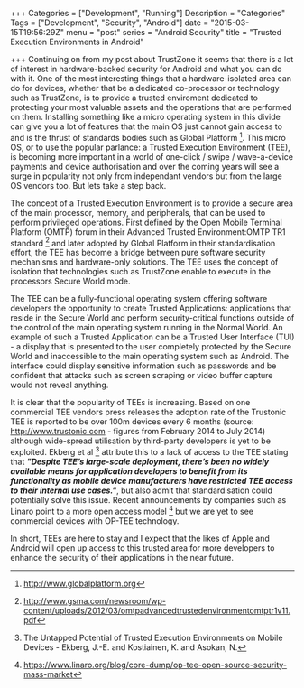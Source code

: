 +++
Categories = ["Development", "Running"]
Description = "Categories"
Tags = ["Development", "Security", "Android"]
date = "2015-03-15T19:56:29Z"
menu = "post"
series = "Android Security"
title = "Trusted Execution Environments in Android"

+++
Continuing on from my post about TrustZone it seems that there is a lot of interest in hardware-backed security for Android and what you can do with it. One of the most interesting things that a hardware-isolated area can do for devices, whether that be a dedicated co-processor or technology such as TrustZone, is to provide a trusted enviroment dedicated to protecting your most valuable assets and the operations that are performed on them. Installing something like a micro operating system in this divide can give you a lot of features that the main OS just cannot gain access to and is the thrust of standards bodies such as Global Platform [^1]. This micro OS, or to use the popular parlance: a Trusted Execution Environment (TEE), is becoming more important in a world of one-click / swipe / wave-a-device payments and device authorisation and over the coming years will see a surge in popularity not only from independant vendors but from the large OS vendors too. But lets take a step back.  

The concept of a Trusted Execution Environment is to provide a secure area of the main processor, memory, and peripherals, that can be used to perform privileged operations. First defined by the Open Mobile Terminal Platform (OMTP) forum in their Advanced Trusted Environment:OMTP TR1 standard [^2] and later adopted by Global Platform in their standardisation effort, the TEE has become a bridge between pure software security mechanisms and hardware-only solutions. The TEE uses the concept of isolation that technologies such as TrustZone enable to execute in the processors Secure World mode.

The TEE can be a fully-functional operating system offering software developers the opportunity to create Trusted Applications: applications that reside in the Secure World and perform security-critical functions outside of the control of the main operating system running in the Normal World. An example of such a Trusted Application can be a Trusted User Interface (TUI) - a display that is presented to the user completely protected by the Secure World and inaccessible to the main operating system such as Android. The interface could display sensitive information such as passwords and be confident that attacks such as screen scraping or video buffer capture would not reveal anything.

It is clear that the popularity of TEEs is increasing. Based on one commercial TEE vendors press releases the adoption rate of the Trustonic TEE is reported to be over 100m devices every 6 months (source: http://www.trustonic.com - figures from February 2014 to July 2014) although wide-spread utilisation by third-party developers is yet to be exploited. Ekberg et al [^3] attribute this to a lack of access to the TEE stating that ***"Despite TEE’s large-scale deployment, there’s been no widely available means for application developers to benefit from its functionality as mobile device manufacturers have restricted TEE access to their internal use cases."***, but also admit that standardisation could potentially solve this issue. Recent announcements by companies such as Linaro point to a more open access model [^4] but we are yet to see commercial devices with OP-TEE technology.

In short, TEEs are here to stay and I expect that the likes of Apple and Android will open up access to this trusted area for more developers to enhance the security of their applications in the near future.

[^1]: http://www.globalplatform.org
[^2]: http://www.gsma.com/newsroom/wp-content/uploads/2012/03/omtpadvancedtrustedenvironmentomtptr1v11.pdf
[^3]: The Untapped Potential of Trusted Execution Environments on Mobile Devices - Ekberg, J.-E. and Kostiainen, K. and Asokan, N.
[^4]: https://www.linaro.org/blog/core-dump/op-tee-open-source-security-mass-market 
